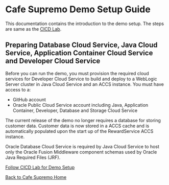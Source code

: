 # Cafe Supremo Demo Setup Guide

This documentation contains the introduction to the demo setup. The steps are same as the [CICD Lab](https://github.com/kwanwan/CafeSupremo/blob/master/CICDlab.md).

## Preparing Database Cloud Service, Java Cloud Service, Application Container Cloud Service and Developer Cloud Service

Before you can run the demo, you must provision the required cloud services for Developer Cloud Service to build and deploy to a WebLogic Server cluster in Java Cloud Service and an ACCS instance. You must have access to a:

- GitHub account
- Oracle Public Cloud Service account including Java, Application Container, Developer, Database and Storage Cloud Service

The current release of the demo no longer requires a database for storing customer data. Customer data is now stored in a ACCS cache and is automatically populated upon the start up of the RewardService ACCS instance.

Oracle Database Cloud Service is required by Java Cloud Service to host only the Oracle Fusion Middleware component schemas used by Oracle Java Required Files (JRF).

[Follow CICD Lab for Demo Setup](https://github.com/kwanwan/CafeSupremo/blob/master/CICDlab.md)

[Back to Cafe Supremo Home](https://github.com/kwanwan/CafeSupremo)
